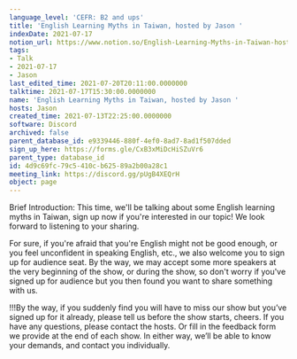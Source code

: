 ```yaml
---
language_level: 'CEFR: B2 and ups'
title: 'English Learning Myths in Taiwan, hosted by Jason '
indexDate: 2021-07-17
notion_url: https://www.notion.so/English-Learning-Myths-in-Taiwan-hosted-by-Jason-4d9c69fc79c5410cb62589a2b00a28c1
tags:
- Talk
- 2021-07-17
- Jason
last_edited_time: 2021-07-20T20:11:00.0000000
talktime: 2021-07-17T15:30:00.0000000
name: 'English Learning Myths in Taiwan, hosted by Jason '
hosts: Jason
created_time: 2021-07-13T22:25:00.0000000
software: Discord
archived: false
parent_database_id: e9339446-880f-4ef0-8ad7-8ad1f507dded
sign_up_here: https://forms.gle/CxB3xMiDcHiSZuVr6
parent_type: database_id
id: 4d9c69fc-79c5-410c-b625-89a2b00a28c1
meeting_link: https://discord.gg/pUgB4XEQrH
object: page
---
```





Brief Introduction: This time, we'll be talking about some English learning myths in Taiwan, sign up now if you're interested in our topic! 
We look forward to listening to your sharing. 

For sure, if you're afraid that you're English might not be good enough, or you feel unconfident in speaking English, etc., we also welcome you to sign up for audience seat. By the way, we may accept some more speakers at the very beginning of the show, or during the show, so don't worry if you've signed up for audience but you then found you want to share something with us.

!!!By the way, if you suddenly find you will have to miss our show but you’ve signed up for it already, please tell us before the show starts, cheers.
If you have any questions, please contact the hosts. Or fill in the feedback form we provide at the end of each show. In either way, we’ll be able to know your demands, and contact you individually.




